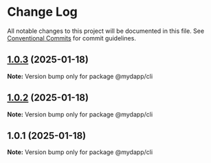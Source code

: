 # Change Log

All notable changes to this project will be documented in this file.
See [Conventional Commits](https://conventionalcommits.org) for commit guidelines.

## [1.0.3](https://github.com/taojiangcb/my-dapp-libs/compare/@mydapp/cli@1.0.1...@mydapp/cli@1.0.3) (2025-01-18)

**Note:** Version bump only for package @mydapp/cli





## [1.0.2](https://github.com/taojiangcb/my-dapp-libs/compare/@mydapp/cli@1.0.1...@mydapp/cli@1.0.2) (2025-01-18)

**Note:** Version bump only for package @mydapp/cli





## 1.0.1 (2025-01-18)

**Note:** Version bump only for package @mydapp/cli
